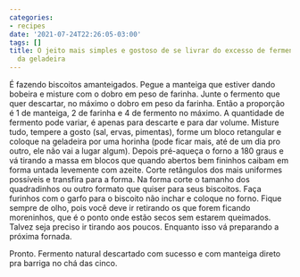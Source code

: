 ```yaml
---
categories:
- recipes
date: '2021-07-24T22:26:05-03:00'
tags: []
title: O jeito mais simples e gostoso de se livrar do excesso de fermento natural
  da geladeira
---
```


É fazendo biscoitos amanteigados. Pegue a manteiga que estiver dando bobeira e misture com o dobro em peso de farinha. Junte o fermento que quer descartar, no máximo o dobro em peso da farinha. Então a proporção é 1 de manteiga, 2 de farinha e 4 de fermento no máximo. A quantidade de fermento pode variar, é apenas para descarte e para dar volume. Misture tudo, tempere a gosto (sal, ervas, pimentas), forme um bloco retangular e coloque na geladeira por uma horinha (pode ficar mais, até de um dia pro outro, ele não vai a lugar algum). Depois pré-aqueça o forno a 180 graus e vá tirando a massa em blocos que quando abertos bem fininhos caibam em forma untada levemente com azeite. Corte retângulos dos mais uniformes possíveis e transfira para a forma. Na forma corte o tamanho dos quadradinhos ou outro formato que quiser para seus biscoitos. Faça furinhos com o garfo para o biscoito não inchar e coloque no forno. Fique sempre de olho, pois você deve ir retirando os que forem ficando moreninhos, que é o ponto onde estão secos sem estarem queimados. Talvez seja preciso ir tirando aos poucos. Enquanto isso vá preparando a próxima fornada.

Pronto. Fermento natural descartado com sucesso e com manteiga direto pra barriga no chá das cinco.